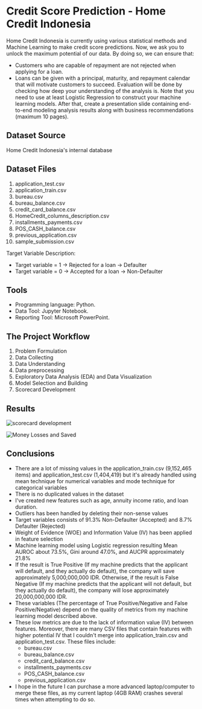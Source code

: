 
# Credit Score Prediction - Home Credit Indonesia

Home Credit Indonesia is currently using various statistical methods and Machine Learning to make credit score predictions. Now, we ask you to unlock the maximum potential of our data. By doing so, we can ensure that:
* Customers who are capable of repayment are not rejected when applying for a loan.
* Loans can be given with a principal, maturity, and repayment calendar that will motivate customers to succeed.
Evaluation will be done by checking how deep your understanding of the analysis is. Note that you need to use at least Logistic Regression to construct your machine learning models. After that, create a presentation slide containing end-to-end modeling analysis results along with business recommendations (maximum 10 pages).


## Dataset Source

Home Credit Indonesia's internal database
## Dataset Files

1. application_test.csv
2. application_train.csv
3. bureau.csv
4. bureau_balance.csv
5. credit_card_balance.csv
6. HomeCredit_columns_description.csv
7. installments_payments.csv
8. POS_CASH_balance.csv
9. previous_application.csv
10. sample_submission.csv

Target Variable Description:
* Target variable = 1 → Rejected for a loan → Defaulter
* Target variable = 0 → Accepted for a loan → Non-Defaulter
## Tools

* Programming language: Python.
* Data Tool: Jupyter Notebook.
* Reporting Tool: Microsoft PowerPoint.
## The Project Workflow

1. Problem Formulation    
2. Data Collecting
3. Data Understanding
4. Data preprocessing
5. Exploratory Data Analysis (EDA) and Data Visualization
7. Model Selection and Building
8. Scorecard Development

## Results

![scorecard development](https://blogger.googleusercontent.com/img/b/R29vZ2xl/AVvXsEgh9dmvLMyTnrbrhulhCqjd5jm6wVXoKXGNywt47z-4cAiybgJNYTjoEGUdSqZVe-tgvbpXOfUxjzYVtFCul1ShcbEW_NhNmvNFudSV7DX-BSBYgdsaREbOrkxzglExBJcMLEXgCrmd6Pfyp8apIjqp0dCxluWfnM8hve9Npm5Lyzw1dnlLdHT5X3nP/s1600/scorecard-development.png)

![Money Losses and Saved](https://blogger.googleusercontent.com/img/b/R29vZ2xl/AVvXsEi6FyzwzRO0ZJdvJJLj9_m1vqiHS4NdsncN2InC2QQ2-KX0RHDZ13IqxLDx-vZJJoGfqF3BnqIj2bcBfPwgopEAY-mBvoYmwxfPzF4ZntGAKy4uHAy8ZNlQoMpyBMKdpE6Ux4ipW2v4XDkuveoKDeIU9aRvXLhcP457u_4UclB6axfEER7PfwPKAX-Y/s1600/money-losses-and-saved.png)
## Conclusions

* There are a lot of missing values in the application_train.csv (9,152,465 items) and application_test.csv (1,404,419) but it's already handled using mean technique for numerical variables and mode technique for categorical variables
* There is no duplicated values in the dataset
 * I've created new features such as age, annuity income ratio, and loan duration.
* Outliers has been handled by deleting their non-sense values
* Target variables consists of 91.3% Non-Defaulter (Accepted) and 8.7% Defaulter (Rejected)
* Weight of Evidence (WOE) and Information Value (IV) has been applied in feature selection
* Machine learning model using Logistic regression resulting Mean AUROC about 73.5%, Gini around 47.0%, and AUCPR approximately 21.8%
* If the result is True Positive (If my machine predicts that the applicant will default, and they actually do default), the company will save approximately 5,000,000,000 IDR. Otherwise, if the result is False Negative (If my machine predicts that the applicant will not default, but they actually do default), the company will lose approximately 20,000,000,000 IDR.
* These variables (The percentage of True Positive/Negative and False Positive/Negative) depend on the quality of metrics from my machine learning model described above. 
* These low metrics are due to the lack of information value (IV) between features. Moreover, there are many CSV files that contain features with higher potential IV that I couldn't merge into application_train.csv and application_test.csv. These files include:
	* bureau.csv
	* bureau_balance.csv
	* credit_card_balance.csv
	* installments_payments.csv
	* POS_CASH_balance.csv
	* previous_application.csv
* I hope in the future I can purchase a more advanced laptop/computer to merge these files, as my current laptop (4GB RAM) crashes several times when attempting to do so.
